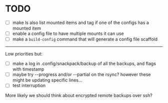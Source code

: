 # TODO

* [ ] make ls also list mounted items and tag if one of the configs has a mounted item
* [ ] enable a config file to have multiple mounts it can use
* [ ] make a `build-config` command that will generate a config file scaffold

---

Low priorities but:

* [ ] make a log in .config/snackpack/backup of all the backups, and flags with timestamp
* [ ] maybe try --progress and/or --partial on the rsync? however these might be updating specific lines...
* [ ] test interruption

More likely we should think about encrypted remote backups over ssh?

